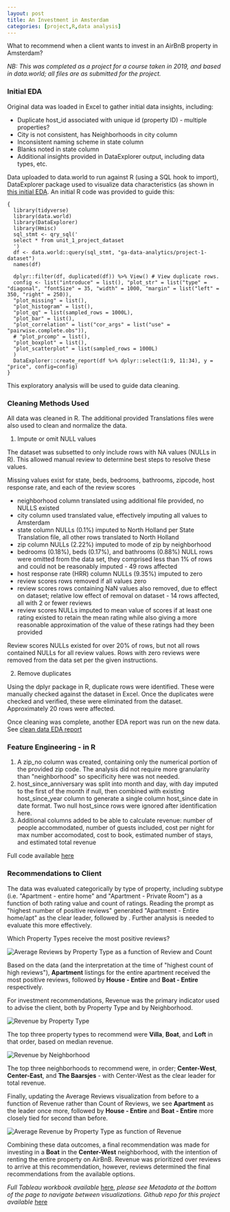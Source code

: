 ```yaml
---
layout: post
title: An Investment in Amsterdam
categories: [project,R,data analysis]
---
```


What to recommend when a client wants to invest in an AirBnB property in Amsterdam?

_NB: This was completed as a project for a course taken in 2019, and based in data.world; all files are as submitted for the project._



### Initial EDA
Original data was loaded in Excel to gather initial data insights, including:
* Duplicate host_id associated with unique id (property ID) - multiple properties?
* City is not consistent, has Neighborhoods in city column
* Inconsistent naming scheme in state column
* Blanks noted in state column
* Additional insights provided in DataExplorer output, including data types, etc.

Data uploaded to data.world to run against R (using a SQL hook to import), DataExplorer package used to visualize data characteristics (as shown in [this initial EDA](final-project/edaReport_initialdata.pdf). An initial R code was provided to guide this:

```
{
  library(tidyverse)
  library(data.world)
  library(DataExplorer)
  library(Hmisc)
  sql_stmt <- qry_sql('
  select * from unit_1_project_dataset
  ')
  df <- data.world::query(sql_stmt, "ga-data-analytics/project-1-dataset")
  names(df)

  dplyr::filter(df, duplicated(df)) %>% View() # View duplicate rows.
  config <- list("introduce" = list(), "plot_str" = list("type" = "diagonal", "fontSize" = 35, "width" = 1000, "margin" = list("left" = 350, "right" = 250)),
  "plot_missing" = list(),
  "plot_histogram" = list(),
  "plot_qq" = list(sampled_rows = 1000L),
  "plot_bar" = list(),
  "plot_correlation" = list("cor_args" = list("use" = "pairwise.complete.obs")),
  # "plot_prcomp" = list(),
  "plot_boxplot" = list(),
  "plot_scatterplot" = list(sampled_rows = 1000L)
  )
  DataExplorer::create_report(df %>% dplyr::select(1:9, 11:34), y = "price", config=config)
}
```

This exploratory analysis will be used to guide data cleaning.

### Cleaning Methods Used

All data was cleaned in R. The additional provided Translations files were also used to clean and normalize the data.


1. Impute or omit NULL values

The dataset was subsetted to only include rows with NA values (NULLs in R). This allowed manual review to determine best steps to resolve these values.

  Missing values exist for state, beds, bedrooms, bathrooms, zipcode, host response rate, and each of the review scores
  - neighborhood column translated using additional file provided, no NULLS existed
  - city column used translated value, effectively imputing all values to Amsterdam
  - state column NULLs (0.1%) imputed to North Holland per State Translation file, all other rows translated to North Holland
  - zip column NULLs (2.22%) imputed to mode of zip by neighborhood
  - bedrooms (0.18%), beds (0.17%), and bathrooms (0.88%) NULL rows were omitted from the data set, they comprised less than 1% of rows and could not be reasonably imputed - 49 rows affected
  - host response rate (HRR) column NULLs (9.35%) imputed to zero
  - review scores rows removed if all values zero
  - review scores rows containing NaN values also removed, due to effect on dataset; relative low effect of removal on dataset - 14 rows affected, all with 2 or fewer reviews
  - review scores NULLs imputed to mean value of scores if at least one rating existed to retain the mean rating while also giving a more reasonable approximation of the value of these ratings had they been provided
 
 Review scores NULLs existed for over 20% of rows, but not all rows contained NULLs for all review values. Rows with zero reviews were removed from the data set per the given instructions.


2. Remove duplicates

Using the dplyr package in R, duplicate rows were identified. These were manually checked against the dataset in Excel. Once the duplicates were checked and verified, these were eliminated from the dataset. Approximately 20 rows were affected.

Once cleaning was complete, another EDA report was run on the new data. See [clean data EDA report](final-project/edaReport_cleandata.pdf)


### Feature Engineering - in R

1. A zip_no column was created, containing only the numerical portion of the provided zip code. The analysis did not require more granularity than "neighborhood" so specificity here was not needed.
2. host_since_anniversary was split into month and day, with day imputed to the first of the month if null, then combined with existing host_since_year column to generate a single column host_since date in date format. Two null host_since rows were ignored after identification here.
3. Additional columns added to be able to calculate revenue: number of people accommodated, number of guests included, cost per night for max number accomodated, cost to book, estimated number of stays, and estimated total revenue

Full code available [here](final-project/a_dam_airbnb.R)

### Recommendations to Client

The data was evaluated categorically by type of property, including subtype (i.e. "Apartment - entire home" and "Apartment - Private Room") as a function of both rating value and count of ratings. Reading the prompt as "highest number of positive reviews" generated "Apartment - Entire home/apt" as the clear leader, followed by . Further analysis is needed to evaluate this more effectively.

Which Property Types receive the most positive reviews?

![Average Reviews by Property Type as a function of Review and Count](https://github.com/Lwillio/ga-adam-airbnb/blob/main/final-project/images/avgRev-propType-reviews.png?raw=true)

Based on the data (and the interpretation at the time of "highest count of high reviews"), **Apartment** listings for the entire apartment received the most positive reviews, followed by **House - Entire** and **Boat - Entire** respectively.

For investment recommendations, Revenue was the primary indicator used to advise the client, both by Property Type and by Neighborhood. 

![Revenue by Property Type](https://github.com/Lwillio/ga-adam-airbnb/blob/main/final-project/images/revenueByPropType.png?raw=true)

The top three property types to recommend were **Villa**, **Boat**, and **Loft** in that order, based on median revenue. 

![Revenue by Neighborhood](https://github.com/Lwillio/ga-adam-airbnb/blob/main/final-project/images/revenueByNeighborhood.png?raw=true)

The top three neighborhoods to recommend were, in order; **Center-West**, **Center-East**, and **The Baarsjes** - with Center-West as the clear leader for total revenue. 

Finally, updating the Average Reviews visualization from before to a function of Revenue rather than Count of Reviews, we see **Apartment** as the leader once more, followed by **House - Entire** and **Boat - Entire** more closely tied for second than before.

![Average Revenue by Property Type as function of Revenue](https://github.com/Lwillio/ga-adam-airbnb/blob/main/final-project/images/avgRev-propType-revenue.png?raw=true)

Combining these data outcomes, a final recommendation was made for investing in a **Boat** in the **Center-West** neighborhood, with the intention of renting the entire property on AirBnB. Revenue was prioritized over reviews to arrive at this recommendation, however, reviews determined the final recommendations from the available options.

_Full Tableau workbook available_ [here](https://public.tableau.com/profile/lg1798#!/vizhome/Project1_672/HMAVGREVPTRT), _please see Metadata at the bottom of the page to navigate between visualizations._
_Github repo for this project available_ [here](https://github.com/Lwillio/ga-adam-airbnb/tree/main/final-project)


